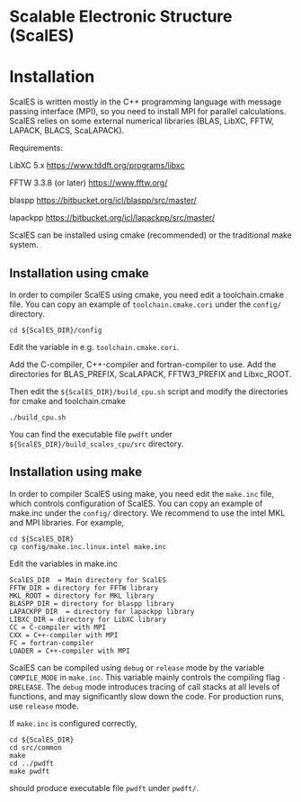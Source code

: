Scalable Electronic Structure (ScalES)
=====================================

Installation       
============

ScalES is written mostly in the C++ programming language with message passing interface (MPI), so you need to install MPI for parallel calculations. ScalES relies on some external numerical libraries (BLAS, LibXC, FFTW, LAPACK, BLACS, ScaLAPACK).

Requirements:

LibXC 5.x https://www.tddft.org/programs/libxc

FFTW 3.3.8 (or later) https://www.fftw.org/

blaspp https://bitbucket.org/icl/blaspp/src/master/

lapackpp https://bitbucket.org/icl/lapackpp/src/master/


ScalES can be installed using cmake (recommended) or the traditional make system.

Installation using cmake
------------------------

In order to compiler ScalES using cmake, you need edit a toolchain.cmake file. You can copy an example of `toolchain.cmake.cori` under the `config/` directory.

    cd ${ScalES_DIR}/config

Edit the variable in e.g. `toolchain.cmake.cori`.

Add the C-compiler, C++-compiler and fortran-compiler to use.
Add the directories for BLAS_PREFIX, ScaLAPACK, FFTW3_PREFIX and Libxc_ROOT.

Then edit the `${ScalES_DIR}/build_cpu.sh` script and modify the directories for cmake and toolchain.cmake

	./build_cpu.sh

You can find the executable file `pwdft` under `${ScalES_DIR}/build_scales_cpu/src` directory.


Installation using make
----------------------

In order to compiler ScalES using make, you need edit the `make.inc` file, which controls configuration of ScalES. You can copy an example of make.inc under the `config/` directory. We recommend to use the intel MKL and MPI libraries. For example,

    cd ${ScalES_DIR}
    cp config/make.inc.linux.intel make.inc

Edit the variables in make.inc

    ScalES_DIR  = Main directory for ScalES
    FFTW_DIR = directory for FFTW library
    MKL_ROOT = directory for MKL library
    BLASPP_DIR = directory for blaspp library
    LAPACKPP_DIR  = directory for lapackpp library
    LIBXC_DIR = directory for LibXC library
    CC = C-compiler with MPI
    CXX = C++-compiler with MPI
    FC = fortran-compiler
    LOADER = C++-compiler with MPI

ScalES can be compiled using `debug` or `release` mode by the variable `COMPILE_MODE` in `make.inc`. This variable mainly controls the compiling flag `-DRELEASE`. The `debug` mode introduces tracing of call stacks at all levels of functions, and may significantly slow down the code. For production runs, use `release` mode.

If `make.inc` is configured correctly,

    cd ${ScalES_DIR}
    cd src/common
    make
    cd ../pwdft
    make pwdft

should produce executable file `pwdft` under `pwdft/`.
